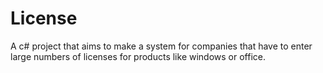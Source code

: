 # License
A c# project that aims to make a system for companies that have to enter large numbers of licenses for products like windows or office.
